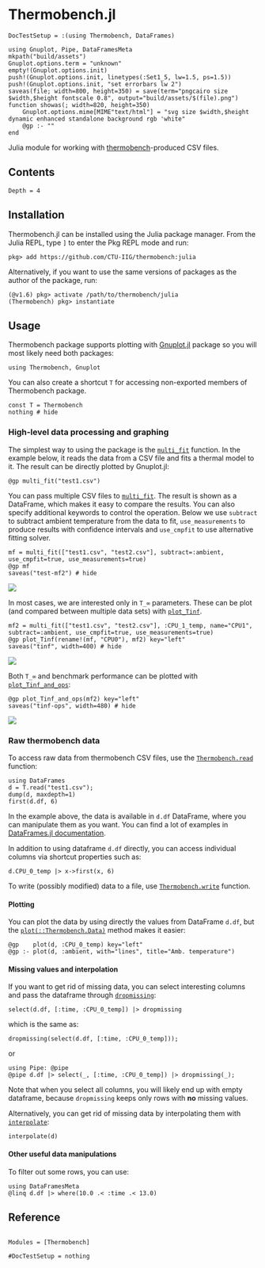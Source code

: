 # Thermobench.jl

```@meta
DocTestSetup = :(using Thermobench, DataFrames)
```

```@setup abc
using Gnuplot, Pipe, DataFramesMeta
mkpath("build/assets")
Gnuplot.options.term = "unknown"
empty!(Gnuplot.options.init)
push!(Gnuplot.options.init, linetypes(:Set1_5, lw=1.5, ps=1.5))
push!(Gnuplot.options.init, "set errorbars lw 2")
saveas(file; width=800, height=350) = save(term="pngcairo size $width,$height fontscale 0.8", output="build/assets/$(file).png")
function showas(; width=820, height=350)
    Gnuplot.options.mime[MIME"text/html"] = "svg size $width,$height dynamic enhanced standalone background rgb 'white"
    @gp :- ""
end
```

Julia module for working with
[thermobench](https://github.com/CTU-IIG/thermobench)-produced CSV
files.

## Contents

```@contents
Depth = 4
```


## Installation

Thermobench.jl can be installed using the Julia package manager. From the Julia REPL, type `]` to enter the Pkg REPL mode and run:

```
pkg> add https://github.com/CTU-IIG/thermobench:julia
```

Alternatively, if you want to use the same versions of packages as the
author of the package, run:

```
(@v1.6) pkg> activate /path/to/thermobench/julia
(Thermobench) pkg> instantiate
```

## Usage

Thermobench package supports plotting with
[Gnuplot.jl](https://github.com/gcalderone/Gnuplot.jl) package so you
will most likely need both packages:

```@example abc
using Thermobench, Gnuplot
```

You can also create a shortcut `T` for accessing non-exported members
of Thermobench package.

```@example abc
const T = Thermobench
nothing # hide
```

### High-level data processing and graphing

The simplest way to using the package is the [`multi_fit`](@ref)
function. In the example below, it reads the data from a CSV file and
fits a thermal model to it. The result can be directly plotted by Gnuplot.jl:

```@example abc
@gp multi_fit("test1.csv")
```

You can pass multiple CSV files to [`multi_fit`](@ref). The result is
shown as a DataFrame, which makes it easy to compare the results. You
can also specify additional keywords to control the operation. Below
we use `subtract` to subtract ambient temperature from the data to
fit, `use_measurements` to produce results with confidence intervals
and `use_cmpfit` to use alternative fitting solver.

```@repl abc
mf = multi_fit(["test1.csv", "test2.csv"], subtract=:ambient, use_cmpfit=true, use_measurements=true)
@gp mf
saveas("test-mf2") # hide
```
![](assets/test-mf2.png)

In most cases, we are interested only in ``T_∞`` parameters. These can
be plot (and compared between multiple data sets) with [`plot_Tinf`](@ref).

```@repl abc
mf2 = multi_fit(["test1.csv", "test2.csv"], :CPU_1_temp, name="CPU1", subtract=:ambient, use_cmpfit=true, use_measurements=true)
@gp plot_Tinf(rename!(mf, "CPU0"), mf2) key="left"
saveas("tinf", width=400) # hide
```
![](assets/tinf.png)

Both ``T_∞`` and benchmark performance can be plotted with [`plot_Tinf_and_ops`](@ref):

```@repl abc
@gp plot_Tinf_and_ops(mf2) key="left"
saveas("tinf-ops", width=480) # hide
```
![](assets/tinf-ops.png)


### Raw thermobench data

To access raw data from thermobench CSV files, use the [`Thermobench.read`](@ref)
function:

```@repl abc
using DataFrames
d = T.read("test1.csv");
dump(d, maxdepth=1)
first(d.df, 6)
```

In the example above, the data is available in `d.df` DataFrame, where
you can manipulate them as you want. You can find a lot of examples in
[DataFrames.jl
documentation](https://dataframes.juliadata.org/stable/).

In addition to using dataframe `d.df` directly, you can access
individual columns via shortcut properties such as:

```@repl abc
d.CPU_0_temp |> x->first(x, 6)
```

To write (possibly modified) data to a file, use
[`Thermobench.write`](@ref) function.

#### Plotting

You can plot the data by using directly the values from DataFrame
`d.df`, but the [`plot(::Thermobench.Data)`](@ref) method
makes it easier:

```@example abc
@gp    plot(d, :CPU_0_temp) key="left"
@gp :- plot(d, :ambient, with="lines", title="Amb. temperature")
```

#### Missing values and interpolation

If you want to get rid of missing data, you can select interesting
columns and pass the dataframe through [`dropmissing`](https://dataframes.juliadata.org/stable/lib/functions/#DataFrames.dropmissing):

```@repl abc
select(d.df, [:time, :CPU_0_temp]) |> dropmissing
```
which is the same as:
```@repl abc
dropmissing(select(d.df, [:time, :CPU_0_temp]));
```
or
```@repl abc
using Pipe: @pipe
@pipe d.df |> select(_, [:time, :CPU_0_temp]) |> dropmissing(_);
```

Note that when you select all columns, you will likely end up with
empty dataframe, because `dropmissing` keeps only rows with **no**
missing values.

Alternatively, you can get rid of missing data by interpolating them
with [`interpolate`](@ref):

```@repl abc
interpolate(d)
```

#### Other useful data manipulations

To filter out some rows, you can use:

```@repl abc
using DataFramesMeta
@linq d.df |> where(10.0 .< :time .< 13.0)
```

## Reference

```@index
```

```@autodocs
Modules = [Thermobench]
```

```@meta
#DocTestSetup = nothing
```
